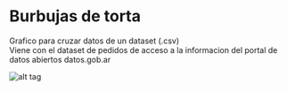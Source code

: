 # Burbujas de torta
Grafico para cruzar datos de un dataset (.csv)<br>
Viene con el dataset de pedidos de acceso a la informacion del portal de datos abiertos datos.gob.ar<br>

![alt tag](http://s30.postimg.org/tuh9bgi8h/burbuja_tortas.png)
